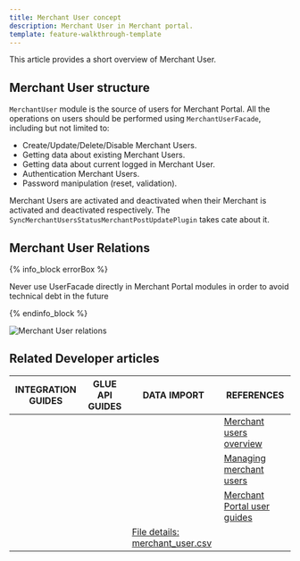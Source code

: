 ```yaml
---
title: Merchant User concept
description: Merchant User in Merchant portal.
template: feature-walkthrough-template
---
```


This article provides a short overview of Merchant User.

## Merchant User structure

`MerchantUser` module is the source of users for Merchant Portal. All the operations on users should be performed using `MerchantUserFacade`, including but not limited to:
- Create/Update/Delete/Disable Merchant Users.
- Getting data about existing Merchant Users.
- Getting data about current logged in Merchant User.
- Authentication Merchant Users.
- Password manipulation (reset, validation).

Merchant Users are activated and deactivated when their Merchant is activated and deactivated respectively. The `SyncMerchantUsersStatusMerchantPostUpdatePlugin` takes cate about it.


## Merchant User Relations

{% info_block errorBox %}

Never use UserFacade directly in Merchant Portal modules in order to avoid technical debt in the future

{% endinfo_block %}

![Merchant User relations](https://confluence-connect.gliffy.net/embed/image/6a8b09b8-f7a0-4f92-8728-6bcd056c1f2e.png?utm_medium=live&utm_source=confluence)

## Related Developer articles

|INTEGRATION GUIDES  |GLUE API GUIDES  |DATA IMPORT  | REFERENCES  |
|---------|---------|---------|--------|
| | | |[Merchant users overview](/docs/marketplace/user/features/{{page.version}}/marketplace-merchant-feature-overview/merchant-users-overview.html)|
| | | |[Managing merchant users](/docs/marketplace/user/back-office-user-guides/{{page.version}}/marketplace/merchants/managing-merchant-users.html)|
| | | |[Merchant Portal user guides](/docs/marketplace/user/merchant-portal-user-guides/{{page.version}}/)|
| | |[File details: merchant_user.csv](/docs/marketplace/dev/data-import/{{page.version}}/file-details-merchant-user.csv.html) | |
